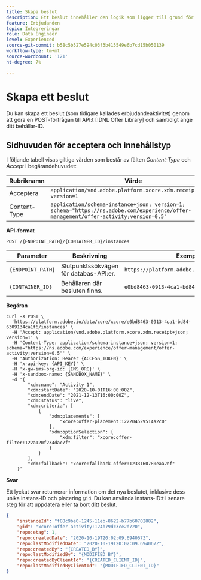 ```yaml
---
title: Skapa beslut
description: Ett beslut innehåller den logik som ligger till grund för valet av ett erbjudande.
feature: Erbjudanden
topic: Integreringar
role: Data Engineer
level: Experienced
source-git-commit: b58c5b527e594c03f3b415549e6b7cd15b050139
workflow-type: tm+mt
source-wordcount: '121'
ht-degree: 7%

---
```


# Skapa ett beslut

Du kan skapa ett beslut (som tidigare kallades erbjudandeaktivitet) genom att göra en POST-förfrågan till API:t [!DNL Offer Library] och samtidigt ange ditt behållar-ID.

## Sidhuvuden för acceptera och innehållstyp

I följande tabell visas giltiga värden som består av fälten *Content-Type* och *Accept* i begärandehuvudet:

| Rubriknamn | Värde |
| ----------- | ----- |
| Acceptera | `application/vnd.adobe.platform.xcore.xdm.receipt+json; version=1` |
| Content-Type | `application/schema-instance+json; version=1;  schema="https://ns.adobe.com/experience/offer-management/offer-activity;version=0.5"` |

**API-format**

```http
POST /{ENDPOINT_PATH}/{CONTAINER_ID}/instances
```

| Parameter | Beskrivning | Exempel |
| --------- | ----------- | ------- |
| `{ENDPOINT_PATH}` | Slutpunktssökvägen för databas-API:er. | `https://platform.adobe.io/data/core/xcore/` |
| `{CONTAINER_ID}` | Behållaren där besluten finns. | `e0bd8463-0913-4ca1-bd84-6309134ca1f6` |

**Begäran**

```shell
curl -X POST \
  'https://platform.adobe.io/data/core/xcore/e0bd8463-0913-4ca1-bd84-6309134ca1f6/instances' \
  -H 'Accept: application/vnd.adobe.platform.xcore.xdm.receipt+json; version=1' \
  -H 'Content-Type: application/schema-instance+json; version=1;  schema="https://ns.adobe.com/experience/offer-management/offer-activity;version=0.5"' \
  -H 'Authorization: Bearer {ACCESS_TOKEN}' \
  -H 'x-api-key: {API_KEY}' \
  -H 'x-gw-ims-org-id: {IMS_ORG}' \
  -H 'x-sandbox-name: {SANDBOX_NAME}' \
  -d '{
        "xdm:name": "Activity 1",
        "xdm:startDate": "2020-10-01T16:00:00Z",
        "xdm:endDate": "2021-12-13T16:00:00Z",
        "xdm:status": "live",
        "xdm:criteria": [
            {
                "xdm:placements": [
                    "xcore:offer-placement:122204529514a2c0"
                ],
                "xdm:optionSelection": {
                    "xdm:filter": "xcore:offer-filter:122a120f234dac7f"
                }
            }
        ],
        "xdm:fallback": "xcore:fallback-offer:1233160780eaa2ef"
    }'
```

**Svar**

Ett lyckat svar returnerar information om det nya beslutet, inklusive dess unika instans-ID och placering `@id`. Du kan använda instans-ID:t i senare steg för att uppdatera eller ta bort ditt beslut.

```json
{
    "instanceId": "f88c9be0-1245-11eb-8622-b77b60702882",
    "@id": "xcore:offer-activity:124b79dc3ce2d720",
    "repo:etag": 1,
    "repo:createdDate": "2020-10-19T20:02:09.694067Z",
    "repo:lastModifiedDate": "2020-10-19T20:02:09.694067Z",
    "repo:createdBy": "{CREATED_BY}",
    "repo:lastModifiedBy": "{MODIFIED_BY}",
    "repo:createdByClientId": "{CREATED_CLIENT_ID}",
    "repo:lastModifiedByClientId": "{MODIFIED_CLIENT_ID}"
}
```
